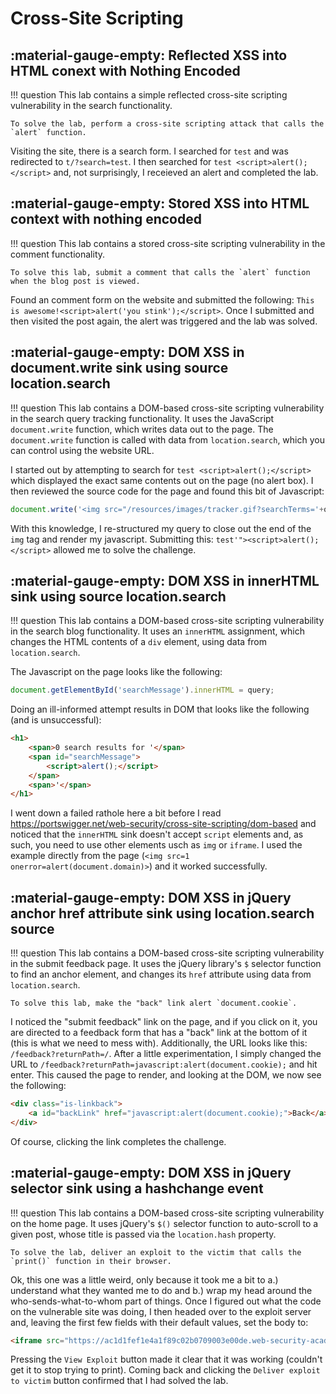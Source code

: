 # Cross-Site Scripting

## :material-gauge-empty: Reflected XSS into HTML conext with Nothing Encoded

!!! question
    This lab contains a simple reflected cross-site scripting vulnerability in the search functionality.

    To solve the lab, perform a cross-site scripting attack that calls the `alert` function.

Visiting the site, there is a search form. I searched for `test` and was redirected to `t/?search=test`. I then searched for `test <script>alert();</script>` and, not surprisingly, I receieved an alert and completed the lab.

## :material-gauge-empty: Stored XSS into HTML context with nothing encoded

!!! question
    This lab contains a stored cross-site scripting vulnerability in the comment functionality.

    To solve this lab, submit a comment that calls the `alert` function when the blog post is viewed.

Found an comment form on the website and submitted the following: `This is awesome!<script>alert('you stink');</script>`. Once I submitted and then visited the post again, the alert was triggered and the lab was solved.

## :material-gauge-empty: DOM XSS in document.write sink using source location.search

!!! question
    This lab contains a DOM-based cross-site scripting vulnerability in the search query tracking functionality. It uses the JavaScript `document.write` function, which writes data out to the page. The `document.write` function is called with data from `location.search`, which you can control using the website URL.

I started out by attempting to search for `test <script>alert();</script>` which displayed the exact same contents out on the page (no alert box). I then reviewed the source code for the page and found this bit of Javascript:

```javascript
document.write('<img src="/resources/images/tracker.gif?searchTerms='+query+'">');
```

With this knowledge, I re-structured my query to close out the end of the `img` tag and render my javascript. Submitting this: `test'"><script>alert();</script>` allowed me to solve the challenge.


## :material-gauge-empty: DOM XSS in innerHTML sink using source location.search

!!! question
    This lab contains a DOM-based cross-site scripting vulnerability in the search blog functionality. It uses an `innerHTML` assignment, which changes the HTML contents of a `div` element, using data from `location.search`.

The Javascript on the page looks like the following:

```javascript
document.getElementById('searchMessage').innerHTML = query;
```

Doing an ill-informed attempt results in DOM that looks like the following (and is unsuccessful): 

```html
<h1>
    <span>0 search results for '</span>
    <span id="searchMessage">
        <script>alert();</script>
    </span>
    <span>'</span>
</h1>
```

I went down a failed rathole here a bit before I read https://portswigger.net/web-security/cross-site-scripting/dom-based and noticed that the `innerHTML` sink doesn't accept `script` elements and, as such, you need to use other elements usch as `img` or `iframe`. I used the example directly from the page (`<img src=1 onerror=alert(document.domain)>`) and it worked successfully.



## :material-gauge-empty: DOM XSS in jQuery anchor href attribute sink using location.search source

!!! question
    This lab contains a DOM-based cross-site scripting vulnerability in the submit feedback page. It uses the jQuery library's `$` selector function to find an anchor element, and changes its `href` attribute using data from `location.search`.

    To solve this lab, make the "back" link alert `document.cookie`.

I noticed the "submit feedback" link on the page, and if you click on it, you are directed to a feedback form that has a "back" link at the bottom of it (this is what we need to mess with). Additionally, the URL looks like this: `/feedback?returnPath=/`. After a little experimentation, I simply changed the URL to `/feedback?returnPath=javascript:alert(document.cookie);` and hit enter. This caused the page to render, and looking at the DOM, we now see the following:

```html
<div class="is-linkback">
    <a id="backLink" href="javascript:alert(document.cookie);">Back</a>
</div>
```

Of course, clicking the link completes the challenge.

## :material-gauge-empty: DOM XSS in jQuery selector sink using a hashchange event

!!! question
    This lab contains a DOM-based cross-site scripting vulnerability on the home page. It uses jQuery's `$()` selector function to auto-scroll to a given post, whose title is passed via the `location.hash` property.

    To solve the lab, deliver an exploit to the victim that calls the `print()` function in their browser.

Ok, this one was a little weird, only because it took me a bit to a.) understand what they wanted me to do and b.) wrap my head around the who-sends-what-to-whom part of things. Once I figured out what the code on the vulnerable site was doing, I then headed over to the exploit server and, leaving the first few fields with their default values, set the body to:

```html
<iframe src="https://ac1d1fef1e4a1f89c02b0709003e00de.web-security-academy.net/#" onload="this.src+='<img src=1 onerror=print()>'">
```

Pressing the `View Exploit` button made it clear that it was working (couldn't get it to stop trying to print). Coming back and clicking the `Deliver exploit to victim` button confirmed that I had solved the lab.
